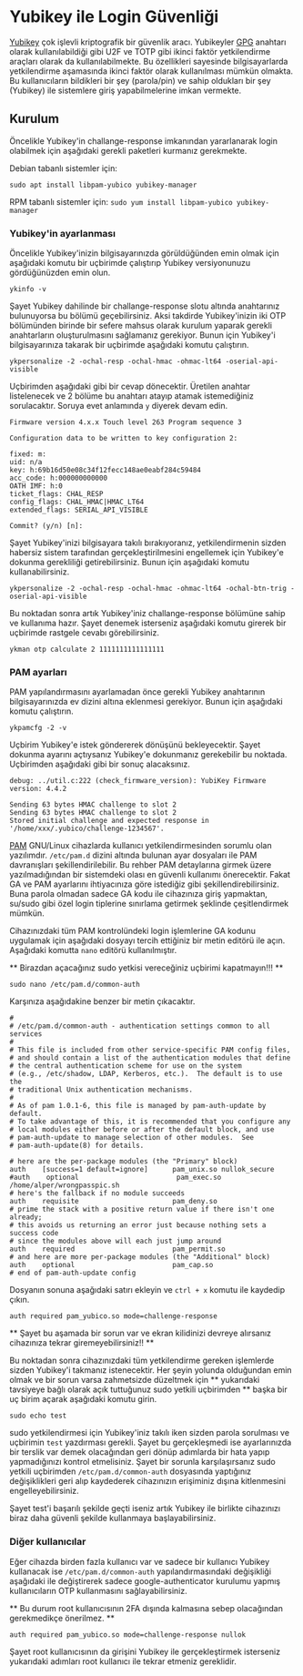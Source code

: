 # Yubikey ile Login Güvenliği

<!-- toc -->

[Yubikey](https://yubico.com) çok işlevli kriptografik bir güvenlik aracı. Yubikeyler [GPG](yazisma_guvenligi/gpg/gpg.md) anahtarı olarak kullanılabildiği gibi U2F ve TOTP gibi ikinci faktör yetkilendirme araçları olarak da kullanılabilmekte. Bu özellikleri sayesinde bilgisayarlarda yetkilendirme aşamasında ikinci faktör olarak kullanılması mümkün olmakta. Bu kullanıcıların bildikleri bir şey (parola/pin) ve sahip oldukları bir şey (Yubikey) ile sistemlere giriş yapabilmelerine imkan vermekte.

## Kurulum

Öncelikle Yubikey'in challange-response imkanından yararlanarak login olabilmek için aşağıdaki gerekli paketleri kurmanız gerekmekte.

Debian tabanlı sistemler için:

```
sudo apt install libpam-yubico yubikey-manager
```

RPM tabanlı sistemler için: `sudo yum install libpam-yubico yubikey-manager`

### Yubikey'in ayarlanması

Öncelikle Yubikey'inizin bilgisayarınızda görüldüğünden emin olmak için aşağıdaki komutu bir uçbirimde çalıştırıp Yubikey versiyonunuzu gördüğünüzden emin olun.

`ykinfo -v`

Şayet Yubikey dahilinde bir challange-response slotu altında anahtarınız bulunuyorsa bu bölümü geçebilirsiniz. Aksi takdirde Yubikey'inizin iki OTP bölümünden birinde bir sefere mahsus olarak kurulum yaparak gerekli anahtarların oluşturulmasını sağlamanız gerekiyor. Bunun için Yubikey'i bilgisayarınıza takarak bir uçbirimde aşağıdaki komutu çalıştırın.

`ykpersonalize -2 -ochal-resp -ochal-hmac -ohmac-lt64 -oserial-api-visible`

Uçbirimden aşağıdaki gibi bir cevap dönecektir. Üretilen anahtar listelenecek ve 2 bölüme bu anahtarı atayıp atamak istemediğiniz sorulacaktır. Soruya evet anlamında `y` diyerek devam edin.

```
Firmware version 4.x.x Touch level 263 Program sequence 3

Configuration data to be written to key configuration 2:

fixed: m:
uid: n/a
key: h:69b16d50e08c34f12fecc148ae0eabf284c59484
acc_code: h:000000000000
OATH IMF: h:0
ticket_flags: CHAL_RESP
config_flags: CHAL_HMAC|HMAC_LT64
extended_flags: SERIAL_API_VISIBLE

Commit? (y/n) [n]: 
```

Şayet Yubikey'inizi bilgisayara takılı bırakıyoranız, yetkilendirmenin sizden habersiz sistem tarafından gerçekleştirilmesini engellemek için Yubikey'e dokunma gerekliliği getirebilirsiniz. Bunun için aşağıdaki komutu kullanabilirsiniz.

`ykpersonalize -2 -ochal-resp -ochal-hmac -ohmac-lt64 -ochal-btn-trig -oserial-api-visible`

Bu noktadan sonra artık Yubikey'iniz challange-response bölümüne sahip ve kullanıma hazır. Şayet denemek isterseniz aşağıdaki komutu girerek bir uçbirimde rastgele cevabı görebilirsiniz.

`ykman otp calculate 2 1111111111111111`

### PAM ayarları

PAM yapılandırmasını ayarlamadan önce gerekli Yubikey anahtarının bilgisayarınızda ev dizini altına eklenmesi gerekiyor. Bunun için aşağıdaki komutu çalıştırın.

`ykpamcfg -2 -v`

Uçbirim Yubikey'e istek göndererek dönüşünü bekleyecektir. Şayet dokunma ayarını açtıysanız Yubikey'e dokunmanız gerekebilir bu noktada. Uçbirimden aşağıdaki gibi bir sonuç alacaksınız.

```
debug: ../util.c:222 (check_firmware_version): YubiKey Firmware version: 4.4.2

Sending 63 bytes HMAC challenge to slot 2
Sending 63 bytes HMAC challenge to slot 2
Stored initial challenge and expected response in '/home/xxx/.yubico/challenge-1234567'.
```

[PAM](https://en.wikipedia.org/wiki/Linux_PAM) GNU/Linux cihazlarda kullanıcı yetkilendirmesinden sorumlu olan yazılımdır. `/etc/pam.d` dizini altında bulunan ayar dosyaları ile PAM davranışları şekillendirilebilir. Bu rehber PAM detaylarına girmek üzere yazılmadığından bir sistemdeki olası en güvenli kullanımı önerecektir. Fakat GA ve PAM ayarlarını ihtiyacınıza göre istediğiz gibi şekillendirebilirsiniz. Buna parola olmadan sadece GA kodu ile cihazınıza giriş yapmaktan, su/sudo gibi özel login tiplerine sınırlama getirmek şeklinde çeşitlendirmek mümkün.

Cihazınızdaki tüm PAM kontrolündeki login işlemlerine GA kodunu uygulamak için aşağıdaki dosyayı tercih ettiğiniz bir metin editörü ile açın. Aşağıdaki komutta `nano` editörü kullanılmıştır.

** Birazdan açacağınız sudo yetkisi vereceğiniz uçbirimi kapatmayın!!! **

`sudo nano /etc/pam.d/common-auth`

Karşınıza aşağıdakine benzer bir metin çıkacaktır.

```
#
# /etc/pam.d/common-auth - authentication settings common to all services
#
# This file is included from other service-specific PAM config files,
# and should contain a list of the authentication modules that define
# the central authentication scheme for use on the system
# (e.g., /etc/shadow, LDAP, Kerberos, etc.).  The default is to use the
# traditional Unix authentication mechanisms.
#
# As of pam 1.0.1-6, this file is managed by pam-auth-update by default.
# To take advantage of this, it is recommended that you configure any
# local modules either before or after the default block, and use
# pam-auth-update to manage selection of other modules.  See
# pam-auth-update(8) for details.

# here are the per-package modules (the "Primary" block)
auth    [success=1 default=ignore]      pam_unix.so nullok_secure
#auth    optional                        pam_exec.so /home/alper/wrongpasspic.sh
# here's the fallback if no module succeeds
auth    requisite                       pam_deny.so
# prime the stack with a positive return value if there isn't one already;
# this avoids us returning an error just because nothing sets a success code
# since the modules above will each just jump around
auth    required                        pam_permit.so
# and here are more per-package modules (the "Additional" block)
auth    optional                        pam_cap.so
# end of pam-auth-update config
```

Dosyanın sonuna aşağıdaki satırı ekleyin ve `ctrl + x` komutu ile kaydedip çıkın.

`auth required pam_yubico.so mode=challenge-response`

** Şayet bu aşamada bir sorun var ve ekran kilidinizi devreye alırsanız cihazınıza tekrar giremeyebilirsiniz!! **

Bu noktadan sonra cihazınızdaki tüm yetkilendirme gereken işlemlerde sizden Yubikey'i takmanız istenecektir. Her şeyin yolunda olduğundan emin olmak ve bir sorun varsa zahmetsizde düzeltmek için ** yukarıdaki tavsiyeye bağlı olarak açık tuttuğunuz sudo yetkili uçbirimden ** başka bir uç birim açarak aşağıdaki komutu girin.

`sudo echo test`

sudo yetkilendirmesi için Yubikey'iniz takılı iken sizden parola sorulması ve uçbirimin `test` yazdırması gerekli. Şayet bu gerçekleşmedi ise ayarlarınızda bir terslik var demek olacağından geri dönüp adımlarda bir hata yapıp yapmadığınızı kontrol etmelisiniz. Şayet bir sorunla karşılaşırsanız sudo yetkili uçbirimden `/etc/pam.d/common-auth` dosyasında yaptığınız değişiklikleri geri alıp kaydederek cihazınızın erişiminiz dışına kitlenmesini engelleyebilirsiniz.

Şayet test'i başarılı şekilde geçti iseniz artık Yubikey ile birlikte cihazınızı biraz daha güvenli şekilde kullanmaya başlayabilirsiniz.

### Diğer kullanıcılar

Eğer cihazda birden fazla kullanıcı var ve sadece bir kullanıcı Yubikey kullanacak ise `/etc/pam.d/common-auth` yapılandırmasındaki değişikliği aşağıdaki ile değiştirerek sadece google-authenticator kurulumu yapmış kullanıcıların OTP kullanmasını sağlayabilirsiniz.

** Bu durum root kullanıcısının 2FA dışında kalmasına sebep olacağından gerekmedikçe önerilmez. **

`auth required pam_yubico.so mode=challenge-response nullok`

Şayet root kullanıcısının da girişini Yubikey ile gerçekleştirmek isterseniz yukarıdaki adımları root kullanıcı ile tekrar etmeniz gereklidir.

